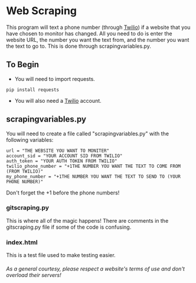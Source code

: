 # Web Scraping

This program will text a phone number (through [Twilio](https://www.twilio.com)) if a website that you have chosen to monitor has changed. All you need to do is enter the website URL, the number you want the text from, and the number you want the text to go to. This is done through scrapingvariables.py.

## To Begin
- You will need to import requests.
```
pip install requests
```
- You will also need a [Twilio](https://www.twilio.com) account.

## scrapingvariables.py
You will need to create a file called "scrapingvariables.py" with the following variables:
```
url = "THE WEBSITE YOU WANT TO MONITER"
account_sid = "YOUR ACCOUNT SID FROM TWILIO"
auth_token = "YOUR AUTH TOKEN FROM TWILIO"
twilio_phone_number = "+1THE NUMBER YOU WANT THE TEXT TO COME FROM (FROM TWILIO)"
my_phone_number = "+1THE NUMBER YOU WANT THE TEXT TO SEND TO (YOUR PHONE NUMBER)"
```
Don't forget the +1 before the phone numbers!

### gitscraping.py
This is where all of the magic happens! There are comments in the gitscraping.py file if some of the code is confusing.

### index.html
This is a test file used to make testing easier.

###### As a general courtesy, please respect a website's terms of use and don't overload their servers!
